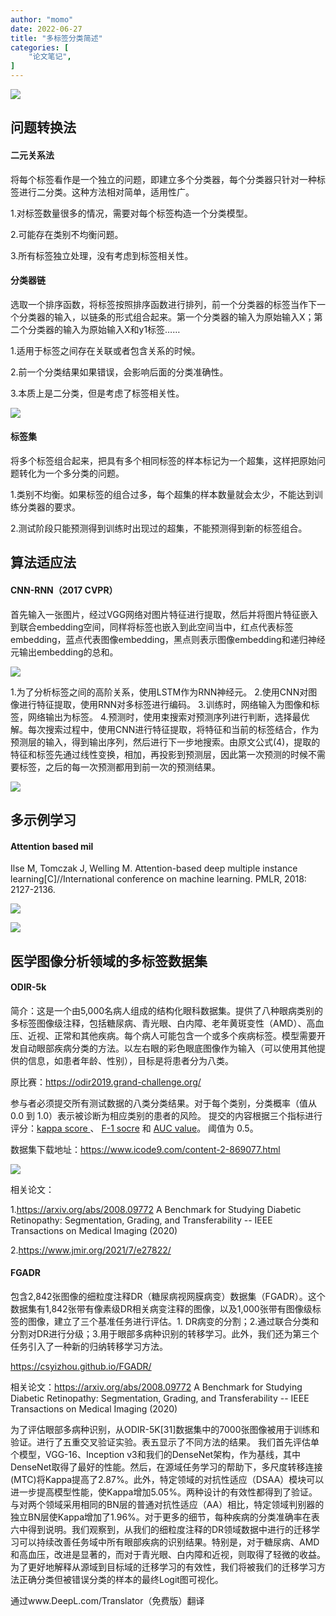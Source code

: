 ```yaml
---
author: "momo"
date: 2022-06-27
title: "多标签分类简述"
categories: [
    "论文笔记",
]
---
```


![](https://halfbit.oss-cn-hangzhou.aliyuncs.com/12601656313745_.pic.jpg)

## 问题转换法

#### 二元关系法

将每个标签看作是一个独立的问题，即建立多个分类器，每个分类器只针对一种标签进行二分类。这种方法相对简单，适用性广。

1.对标签数量很多的情况，需要对每个标签构造一个分类模型。

2.可能存在类别不均衡问题。

3.所有标签独立处理，没有考虑到标签相关性。

#### 分类器链

选取一个排序函数，将标签按照排序函数进行排列，前一个分类器的标签当作下一个分类器的输入，以链条的形式组合起来。第一个分类器的输入为原始输入X；第二个分类器的输入为原始输入X和y1标签……

1.适用于标签之间存在关联或者包含关系的时候。

2.前一个分类结果如果错误，会影响后面的分类准确性。

3.本质上是二分类，但是考虑了标签相关性。

![](https://halfbit.oss-cn-hangzhou.aliyuncs.com/12611656314163_.pic.jpg)

#### 标签集

将多个标签组合起来，把具有多个相同标签的样本标记为一个超集，这样把原始问题转化为一个多分类的问题。

1.类别不均衡。如果标签的组合过多，每个超集的样本数量就会太少，不能达到训练分类器的要求。

2.测试阶段只能预测得到训练时出现过的超集，不能预测得到新的标签组合。

## 算法适应法

#### CNN-RNN（2017 CVPR）

首先输入一张图片，经过VGG网络对图片特征进行提取，然后并将图片特征嵌入到联合embedding空间，同样将标签也嵌入到此空间当中，红点代表标签embedding，蓝点代表图像embedding，黑点则表示图像embedding和递归神经元输出embedding的总和。

![](https://halfbit.oss-cn-hangzhou.aliyuncs.com/12621656316686_.pic.jpg)

1.为了分析标签之间的高阶关系，使用LSTM作为RNN神经元。
2.使用CNN对图像进行特征提取，使用RNN对多标签进行编码。
3.训练时，网络输入为图像和标签，网络输出为标签。
4.预测时，使用束搜索对预测序列进行判断，选择最优解。每次搜索过程中，使用CNN进行特征提取，将特征和当前的标签结合，作为预测层的输入，得到输出序列，然后进行下一步地搜索。由原文公式(4)，提取的特征和标签先通过线性变换，相加，再投影到预测层，因此第一次预测的时候不需要标签，之后的每一次预测都用到前一次的预测结果。

![](https://halfbit.oss-cn-hangzhou.aliyuncs.com/20220627160530.png)

## 多示例学习

#### Attention based mil

Ilse M, Tomczak J, Welling M. Attention-based deep multiple instance learning[C]//International conference on machine learning. PMLR, 2018: 2127-2136.

![](https://halfbit.oss-cn-hangzhou.aliyuncs.com/12821656586407_.pic.jpg)

![](https://halfbit.oss-cn-hangzhou.aliyuncs.com/12801656586216_.pic.jpg)



## 医学图像分析领域的多标签数据集

#### ODIR-5k

简介：这是一个由5,000名病人组成的结构化眼科数据集。提供了八种眼病类别的多标签图像级注释，包括糖尿病、青光眼、白内障、老年黄斑变性（AMD）、高血压、近视、正常和其他疾病。每个病人可能包含一个或多个疾病标签。模型需要开发自动眼部疾病分类的方法。以左右眼的彩色眼底图像作为输入（可以使用其他提供的信息，如患者年龄、性别），目标是将患者分为八类。

原比赛：https://odir2019.grand-challenge.org/

参与者必须提交所有测试数据的八类分类结果。对于每个类别，分类概率（值从 0.0 到 1.0）表示被诊断为相应类别的患者的风险。 提交的内容根据三个指标进行评分：[kappa score ](https://en.wikipedia.org/wiki/Cohen's_kappa)、  [F-1 socre](https://en.wikipedia.org/wiki/F1_score) 和 [AUC value](https://en.wikipedia.org/wiki/Receiver_operating_characteristic#Area_under_the_curve)。 阈值为 0.5。

数据集下载地址：https://www.icode9.com/content-2-869077.html

![](https://halfbit.oss-cn-hangzhou.aliyuncs.com/12791656585757_.pic.jpg)

相关论文：

1.https://arxiv.org/abs/2008.09772  A Benchmark for Studying Diabetic Retinopathy: Segmentation, Grading, and Transferability -- IEEE Transactions on Medical Imaging (2020)

2.https://www.jmir.org/2021/7/e27822/ 

#### FGADR

包含2,842张图像的细粒度注释DR（糖尿病视网膜病变）数据集（FGADR）。这个数据集有1,842张带有像素级DR相关病变注释的图像，以及1,000张带有图像级标签的图像，建立了三个基准任务进行评估。1. DR病变的分割；2.通过联合分类和分割对DR进行分级；3.用于眼部多病种识别的转移学习。此外，我们还为第三个任务引入了一种新的归纳转移学习方法。

https://csyizhou.github.io/FGADR/

相关论文：https://arxiv.org/abs/2008.09772  A Benchmark for Studying Diabetic Retinopathy: Segmentation, Grading, and Transferability -- IEEE Transactions on Medical Imaging (2020)

为了评估眼部多病种识别，从ODIR-5K[31]数据集中的7000张图像被用于训练和验证。进行了五重交叉验证实验。表五显示了不同方法的结果。
我们首先评估单个模型，VGG-16、Inception v3和我们的DenseNet架构，作为基线，其中DenseNet取得了最好的性能。然后，在源域任务学习的帮助下，多尺度转移连接
(MTC)将Kappa提高了2.87%。此外，特定领域的对抗性适应（DSAA）模块可以进一步提高模型性能，使Kappa增加5.05%。两种设计的有效性都得到了验证。与对两个领域采用相同的BN层的普通对抗性适应（AA）相比，特定领域判别器的独立BN层使Kappa增加了1.96%。对于更多的细节，每种疾病的分类准确率在表六中得到说明。我们观察到，从我们的细粒度注释的DR领域数据中进行的迁移学习可以持续改善任务域中所有眼部疾病的识别结果。特别是，对于糖尿病、AMD和高血压，改进是显著的，而对于青光眼、白内障和近视，则取得了轻微的收益。为了更好地解释从源域到目标域的迁移学习的有效性，我们将被我们的迁移学习方法正确分类但被错误分类的样本的最终Logit图可视化。

通过www.DeepL.com/Translator（免费版）翻译
